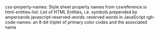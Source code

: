 css-property-names: Style sheet property names from cssreference.io
html-entities-list: List of HTML Entities, i.e. symbols prepended by ampersands
javascript-reserved-words: reserved words in JavaScript 
rgb-code-names: an 8-bit triplet of primary color codes and the associated name

